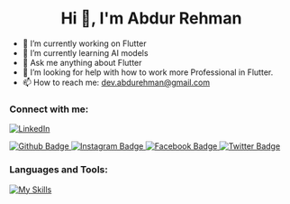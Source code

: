  <h1 align="center">Hi 👋, I'm Abdur Rehman</h1>

- 🔭 I’m currently working on Flutter
- 🌱 I’m currently learning AI models
- 💬 Ask me anything about Flutter
- 🤔 I’m looking for help with how to work more Professional in Flutter.
- 📫 How to reach me: dev.abdurehman@gmail.com
  
### Connect with me:
[![LinkedIn](https://img.shields.io/badge/LinkedIn-%230077B5.svg?logo=linkedin&logoColor=white)](https://www.linkedin.com/in/abdur-rehman-623a36269)
<div id="badges">
  <a href="https://github.com/KhanRehman78">
    <img src="https://img.shields.io/badge/Github-white?style=for-the-badge&logo=Github&logoColor=black" alt="Github Badge"/>
  </a>
   <a href="https://www.instagram.com/khan_rehman78/">
    <img src="https://img.shields.io/badge/Instagram-purple?style=for-the-badge&logo=instagram&logoColor=white" alt="Instagram Badge"/>
  </a>
   <a href="https://www.facebook.com/khan.rehman.5876060">
    <img src="https://img.shields.io/badge/Facebook-blue?style=for-the-badge&logo=facebook&logoColor=white" alt="Facebook Badge"/>
  </a>
   <a href="https://x.com/Khan_Rehman78">
    <img src="https://img.shields.io/badge/Twitter-blue?style=for-the-badge&logo=twitter&logoColor=white" alt="Twitter Badge"/>
  </a>
</div>

### Languages and Tools:
[![My Skills](https://skillicons.dev/icons?i=flutter,dart,firebase,github,git,postman,figma,gradle,npm,sqlite,tensorflow,gitlab,java&perline=5)](https://skillicons.dev)


